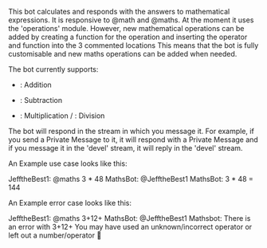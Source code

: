This bot calculates and responds with the answers to mathematical expressions.
It is responsive to @math and @maths.
At the moment it uses the 'operations' module. However, new mathematical operations can
be added by creating a function for the operation and inserting the operator and function into
the 3 commented locations
This means that the bot is fully customisable and new maths operations can be added when needed.

The bot currently supports:
+ : Addition
- : Subtraction
* : Multiplication
/ : Division


The bot will respond in the stream in which you message it. For example, if you send a
Private Message to it, it will respond with a Private Message and if you message it in the
'devel' stream, it will reply in the 'devel' stream.

An Example use case looks like this:

JefftheBest1: @maths 3 * 48
MathsBot: @JefftheBest1 MathsBot: 3 * 48 = 144

An Example error case looks like this:

JefftheBest1: @maths 3+12+
MathsBot: @JefftheBest1 Mathsbot: There is an error with 3+12+ You may have used an unknown/incorrect operator
                                  or left out a number/operator :slightly_frowning_face:


